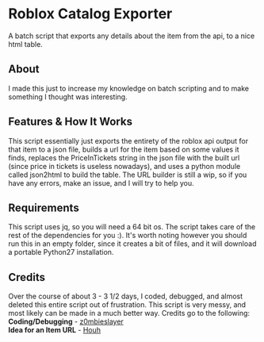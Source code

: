 # Roblox Catalog Exporter
A batch script that exports any details about the item from the api, to a nice html table.
## About
I made this just to increase my knowledge on batch scripting and to make something I thought was interesting.
## Features & How It Works
This script essentially just exports the entirety of the roblox api output for that item to a json file, builds a url for the item based on some values it finds, replaces the PriceInTickets string in the json file with the built url (since price in tickets is useless nowadays), and uses a python module called json2html to build the table. The URL builder is still a wip, so if you have any errors, make an issue, and I will try to help you.
## Requirements
This script uses jq, so you will need a 64 bit os. The script takes care of the rest of the dependencies for you :). It's worth noting however you should run this in an empty folder, since it creates a bit of files, and it will download a portable Python27 installation.
## Credits
Over the course of about 3 - 3 1/2 days, I coded, debugged, and almost deleted this entire script out of frustration. This script is very messy, and most likely can be made in a much better way. Credits go to the following:<br>
**Coding/Debugging** - [z0mbieslayer](https://github.com/z0mbieslayer)<br>
**Idea for an Item URL** - [Houh](https://github.com/cjduhbumey)
